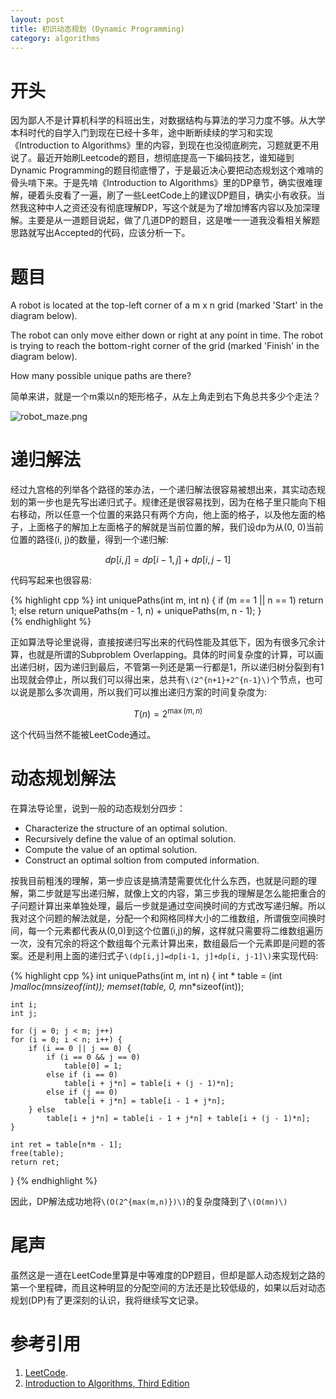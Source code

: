 ```yaml
---
layout: post
title: 初识动态规划 (Dynamic Programming) 
category: algorithms
---
```


# 开头 #

因为鄙人不是计算机科学的科班出生，对数据结构与算法的学习力度不够。从大学本科时代的自学入门到现在已经十多年，途中断断续续的学习和实现《Introduction to Algorithms》里的内容，到现在也没彻底刷完，习题就更不用说了。最近开始刷Leetcode的题目，想彻底提高一下编码技艺，谁知碰到Dynamic Programming的题目彻底懵了，于是最近决心要把动态规划这个难啃的骨头啃下来。于是先啃《Introduction to Algorithms》里的DP章节，确实很难理解，硬着头皮看了一遍，刷了一些LeetCode上的建议DP题目，确实小有收获。当然我这种中人之资还没有彻底理解DP，写这个就是为了增加博客内容以及加深理解。主要是从一道题目说起，做了几道DP的题目，这是唯一一道我没看相关解题思路就写出Accepted的代码，应该分析一下。

# 题目 #

A robot is located at the top-left corner of a m x n grid (marked 'Start' in the diagram below).

The robot can only move either down or right at any point in time. The robot is trying to reach the bottom-right corner of the grid (marked 'Finish' in the diagram below).

How many possible unique paths are there?

简单来讲，就是一个m乘以n的矩形格子，从左上角走到右下角总共多少个走法？

![robot_maze.png](http://leetcode.com/wp-content/uploads/2014/12/robot_maze.png  "robot_maze.png")

# 递归解法 #

经过九宫格的列举各个路径的笨办法，一个递归解法很容易被想出来，其实动态规划的第一步也是先写出递归式子。规律还是很容易找到，因为在格子里只能向下相右移动，所以任意一个位置的来路只有两个方向，他上面的格子，以及他左面的格子，上面格子的解加上左面格子的解就是当前位置的解，我们设dp为从(0, 0)当前位置的路径(i, j)的数量，得到一个递归解:

$$
dp[i,j]=dp[i-1, j]+dp[i, j-1]
$$

代码写起来也很容易:

{% highlight cpp %}
int uniquePaths(int m, int n) {
    if (m == 1 || n == 1)
        return 1; 
    else
        return uniquePaths(m - 1, n) + uniquePaths(m, n - 1);
}       
{% endhighlight %}

正如算法导论里说得，直接按递归写出来的代码性能及其低下，因为有很多冗余计算，也就是所谓的Subproblem Overlapping。具体的时间复杂度的计算，可以画出递归树，因为递归到最后，不管第一列还是第一行都是1，所以递归树分裂到有1出现就会停止，所以我们可以得出来，总共有`\(2^{n+1}+2^{n-1}\)`个节点，也可以说是那么多次调用，所以我们可以推出递归方案的时间复杂度为:

$$
T(n)=2^{\max(m, n)}
$$

这个代码当然不能被LeetCode通过。

# 动态规划解法 #

在算法导论里，说到一般的动态规划分四步：

* Characterize the structure of an optimal solution.
* Recursively define the value of an optimal solution.
* Compute the value of an optimal solution.
* Construct an optimal soltion from computed information. 

按我目前粗浅的理解，第一步应该是搞清楚需要优化什么东西，也就是问题的理解，第二步就是写出递归解，就像上文的内容，第三步我的理解是怎么能把重合的子问题计算出来单独处理，最后一步就是通过空间换时间的方式改写递归解。所以我对这个问题的解法就是，分配一个和网格同样大小的二维数组，所谓俄空间换时间，每一个元素都代表从(0,0)到这个位置(i,j)的解，这样就只需要将二维数组遍历一次，没有冗余的将这个数组每个元素计算出来，数组最后一个元素即是问题的答案。还是利用上面的递归式子`\(dp[i,j]=dp[i-1, j]+dp[i, j-1]\)`来实现代码:

{% highlight cpp %}
int uniquePaths(int m, int n) {
    int * table = (int *)malloc(m*n*sizeof(int));
    memset(table, 0, m*n*sizeof(int));

    int i;
    int j;
    
    for (j = 0; j < m; j++)
    for (i = 0; i < n; i++) {
        if (i == 0 || j == 0) {
            if (i == 0 && j == 0)
                table[0] = 1;
            else if (i == 0)
                table[i + j*n] = table[i + (j - 1)*n];
            else if (j == 0)
                table[i + j*n] = table[i - 1 + j*n]; 
        } else
            table[i + j*n] = table[i - 1 + j*n] + table[i + (j - 1)*n];
    }

    int ret = table[n*m - 1];
    free(table);
    return ret;
}
{% endhighlight %}

因此，DP解法成功地将`\(O(2^{max(m,n)})\)`的复杂度降到了`\(O(mn)\)`

# 尾声 #

虽然这是一道在LeetCode里算是中等难度的DP题目，但却是鄙人动态规划之路的第一个里程碑，而且这种明显的分配空间的方法还是比较低级的，如果以后对动态规划(DP)有了更深刻的认识，我将继续写文记录。

# 参考引用 #

1. [LeetCode](https://leetcode.com/).
2. [Introduction to Algorithms, Third Edition](https://mitpress.mit.edu/books/introduction-algorithms) 
